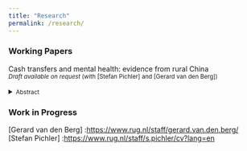 ```yaml
---
title: "Research"
permalink: /research/
---
```



### Working Papers
Cash transfers and mental health: evidence from rural China <br/>
<small>*Draft available on request* (with [Stefan Pichler] and [Gerard van den Berg])</small> <br/>  
<details>
<summary><small>Abstract</small></summary>
<small>
The extent to which wealth and public policy can shape mental health outcomes has been
studied previously, but how cash transfers in the form of noncontributory pensions can, either
temporarily or permanently, alleviate mental illness remains unclear. This paper exploits the
staggered introduction of the New Rural Pension Scheme between 2009 and 2012 in rural China.
Using CHARLS data from 2011-2018, we reveal an effect of approximately 60% on pension take
up, a 900 yuan increase in yearly pension income and crowding out of transfers from children
and grandchildren.
</small>
</details>


<!-- ### Publications -->
<!-- 
[Title](URL) <br/>
<small>*Journal Name*, Vol. , pp. xx-xx, yyyy (with [xx])</small> <br/>  
<details>
<summary><small>Abstract</small></summary>
<small>
</small>
</details> -->



### Work in Progress
<!-- Task allocation in knowledge hierarchies: Nurses and doctors <br/> 
<small>(with [Amanda Dahlstrand], [Guy Michaels], and Nestor Le Nestour)</small> <br/>  

The causal effect of antibiotic prescribing on population antibiotic resistance <br/> 
<small>(with [Michael Allan Ribers], [Hannes Ullrich], [Barbara Juliane Holzknecht], [Jonas Bredtoft Boel], [Jette Brommann Kornum], and [Michael Pedersen])</small> <br/>   -->


[//]: # (Links)

[Gerard van den Berg]	:<https://www.rug.nl/staff/gerard.van.den.berg/>
[Stefan Pichler]		:<https://www.rug.nl/staff/s.pichler/cv?lang=en>

[//]: # (Salience of antibiotic resistance and antibiotic prescribing in primary care)
[//]: # (Preregistration with Michael Allan Ribers, Hannes Ullrich, Barbara Juliane Holzknecht, Jonas Bredtoft Boel, Jette Brommann Kornum, and Michael Pedersen)
